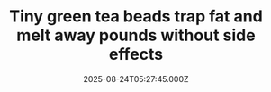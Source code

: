 ---
title: "Tiny green tea beads trap fat and melt away pounds without side effects"
date: 2025-08-24T05:27:45.000Z
category: Health
externalLink: "https://www.sciencedaily.com/releases/2025/08/250822073820.htm"
image: ""
excerpt: "Researchers have created plant-based microbeads that trap fat in the gut, helping rats lose weight without side effects. Unlike current drugs, the beads are safe, tasteless, and easy to mix into everyday foods. Human trials are now underway.…"
---
